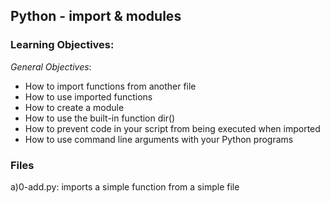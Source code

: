 ## Python - import & modules

### Learning Objectives:

*General Objectives*:
 - How to import functions from another file
 - How to use imported functions
 - How to create a module
 - How to use the built-in function dir()
 - How to prevent code in your script from being executed when imported
 - How to use command line arguments with your Python programs

 ### Files
 a)0-add.py: imports a simple function from a simple file 
